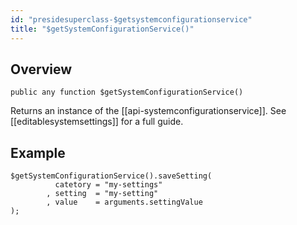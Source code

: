 ```yaml
---
id: "presidesuperclass-$getsystemconfigurationservice"
title: "$getSystemConfigurationService()"
---
```



## Overview




```luceescript
public any function $getSystemConfigurationService()
```

Returns an instance of the [[api-systemconfigurationservice]]. See [[editablesystemsettings]] for a full guide.


## Example


```luceescript
$getSystemConfigurationService().saveSetting(
          catetory = "my-settings"
        , setting  = "my-setting"
        , value    = arguments.settingValue
);
```

